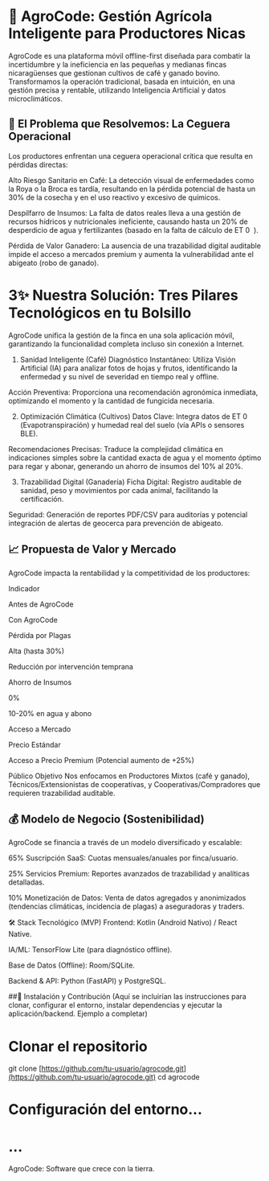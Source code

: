 # 🌾 AgroCode: Gestión Agrícola Inteligente para Productores Nicas
AgroCode es una plataforma móvil offline-first diseñada para combatir la incertidumbre y la ineficiencia en las pequeñas y medianas fincas nicaragüenses que gestionan cultivos de café y ganado bovino. Transformamos la operación tradicional, basada en intuición, en una gestión precisa y rentable, utilizando Inteligencia Artificial y datos microclimáticos.

## 🎯 El Problema que Resolvemos: La Ceguera Operacional
Los productores enfrentan una ceguera operacional crítica que resulta en pérdidas directas:

Alto Riesgo Sanitario en Café: La detección visual de enfermedades como la Roya o la Broca es tardía, resultando en la pérdida potencial de hasta un 30% de la cosecha y en el uso reactivo y excesivo de químicos.

Despilfarro de Insumos: La falta de datos reales lleva a una gestión de recursos hídricos y nutricionales ineficiente, causando hasta un 20% de desperdicio de agua y fertilizantes (basado en la falta de cálculo de ET 
0
​
 ).

Pérdida de Valor Ganadero: La ausencia de una trazabilidad digital auditable impide el acceso a mercados premium y aumenta la vulnerabilidad ante el abigeato (robo de ganado).

# 3✨ Nuestra Solución: Tres Pilares Tecnológicos en tu Bolsillo
AgroCode unifica la gestión de la finca en una sola aplicación móvil, garantizando la funcionalidad completa incluso sin conexión a Internet.

1. Sanidad Inteligente (Café)
Diagnóstico Instantáneo: Utiliza Visión Artificial (IA) para analizar fotos de hojas y frutos, identificando la enfermedad y su nivel de severidad en tiempo real y offline.

Acción Preventiva: Proporciona una recomendación agronómica inmediata, optimizando el momento y la cantidad de fungicida necesaria.

2. Optimización Climática (Cultivos)
Datos Clave: Integra datos de ET 
0
​
  (Evapotranspiración) y humedad real del suelo (vía APIs o sensores BLE).

Recomendaciones Precisas: Traduce la complejidad climática en indicaciones simples sobre la cantidad exacta de agua y el momento óptimo para regar y abonar, generando un ahorro de insumos del 10% al 20%.

3. Trazabilidad Digital (Ganadería)
Ficha Digital: Registro auditable de sanidad, peso y movimientos por cada animal, facilitando la certificación.

Seguridad: Generación de reportes PDF/CSV para auditorías y potencial integración de alertas de geocerca para prevención de abigeato.

## 📈 Propuesta de Valor y Mercado
AgroCode impacta la rentabilidad y la competitividad de los productores:

Indicador

Antes de AgroCode

Con AgroCode

Pérdida por Plagas

Alta (hasta 30%)

Reducción por intervención temprana

Ahorro de Insumos

0%

10-20% en agua y abono

Acceso a Mercado

Precio Estándar

Acceso a Precio Premium (Potencial aumento de +25%)

Público Objetivo
Nos enfocamos en Productores Mixtos (café y ganado), Técnicos/Extensionistas de cooperativas, y Cooperativas/Compradores que requieren trazabilidad auditable.

## 💰 Modelo de Negocio (Sostenibilidad)
AgroCode se financia a través de un modelo diversificado y escalable:

65% Suscripción SaaS: Cuotas mensuales/anuales por finca/usuario.

25% Servicios Premium: Reportes avanzados de trazabilidad y analíticas detalladas.

10% Monetización de Datos: Venta de datos agregados y anonimizados (tendencias climáticas, incidencia de plagas) a aseguradoras y traders.

🛠️ Stack Tecnológico (MVP)
Frontend: Kotlin (Android Nativo) / React Native.

IA/ML: TensorFlow Lite (para diagnóstico offline).

Base de Datos (Offline): Room/SQLite.

Backend & API: Python (FastAPI) y PostgreSQL.

##🚀 Instalación y Contribución
(Aquí se incluirían las instrucciones para clonar, configurar el entorno, instalar dependencias y ejecutar la aplicación/backend. Ejemplo a completar)

# Clonar el repositorio
git clone [https://github.com/tu-usuario/agrocode.git](https://github.com/tu-usuario/agrocode.git)
cd agrocode

# Configuración del entorno...
# ...

AgroCode: Software que crece con la tierra.
